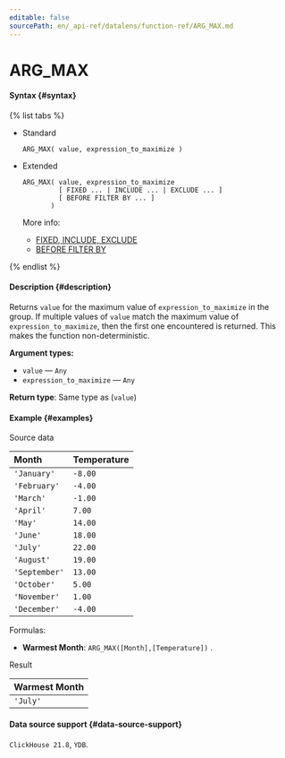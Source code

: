 ```yaml
---
editable: false
sourcePath: en/_api-ref/datalens/function-ref/ARG_MAX.md
---
```


# ARG_MAX



#### Syntax {#syntax}

{% list tabs %}

- Standard

  ```
  ARG_MAX( value, expression_to_maximize )
  ```

- Extended

  ```
  ARG_MAX( value, expression_to_maximize
           [ FIXED ... | INCLUDE ... | EXCLUDE ... ]
           [ BEFORE FILTER BY ... ]
         )
  ```

  More info:
  - [FIXED, INCLUDE, EXCLUDE](aggregation-functions.md#syntax-lod)
  - [BEFORE FILTER BY](aggregation-functions.md#syntax-before-filter-by)

{% endlist %}

#### Description {#description}
Returns `value` for the maximum value of `expression_to_maximize` in the group. If multiple values of `value` match the maximum value of `expression_to_maximize`, then the first one encountered is returned. This makes the function non-deterministic.

**Argument types:**
- `value` — `Any`
- `expression_to_maximize` — `Any`


**Return type**: Same type as (`value`)

#### Example {#examples}




Source data

| **Month**     | **Temperature**   |
|:--------------|:------------------|
| `'January'`   | `-8.00`           |
| `'February'`  | `-4.00`           |
| `'March'`     | `-1.00`           |
| `'April'`     | `7.00`            |
| `'May'`       | `14.00`           |
| `'June'`      | `18.00`           |
| `'July'`      | `22.00`           |
| `'August'`    | `19.00`           |
| `'September'` | `13.00`           |
| `'October'`   | `5.00`            |
| `'November'`  | `1.00`            |
| `'December'`  | `-4.00`           |

Formulas:

- **Warmest Month**: `ARG_MAX([Month],[Temperature])` .


Result

| **Warmest Month**   |
|:--------------------|
| `'July'`            |




#### Data source support {#data-source-support}

`ClickHouse 21.8`, `YDB`.
